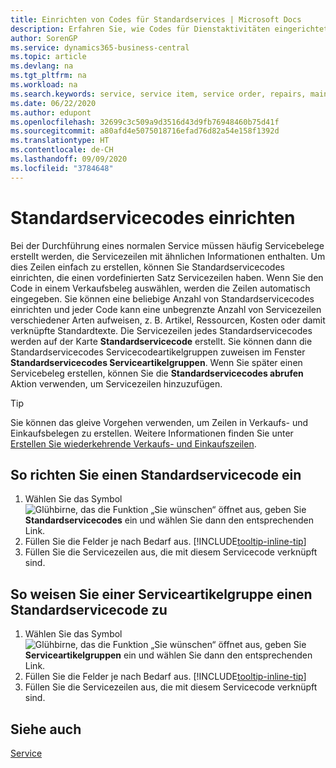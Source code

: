 ```yaml
---
title: Einrichten von Codes für Standardservices | Microsoft Docs
description: Erfahren Sie, wie Codes für Dienstaktivitäten eingerichtet werden, die Sie häufig ausführen.
author: SorenGP
ms.service: dynamics365-business-central
ms.topic: article
ms.devlang: na
ms.tgt_pltfrm: na
ms.workload: na
ms.search.keywords: service, service item, service order, repairs, maintenance
ms.date: 06/22/2020
ms.author: edupont
ms.openlocfilehash: 32699c3c509a9d3516d43d9fb76948460b75d41f
ms.sourcegitcommit: a80afd4e5075018716efad76d82a54e158f1392d
ms.translationtype: HT
ms.contentlocale: de-CH
ms.lasthandoff: 09/09/2020
ms.locfileid: "3784648"
---
```

# <a name="set-up-standard-service-codes"></a>Standardservicecodes einrichten

Bei der Durchführung eines normalen Service müssen häufig Servicebelege erstellt werden, die Servicezeilen mit ähnlichen Informationen enthalten. Um dies Zeilen einfach zu erstellen, können Sie Standardservicecodes einrichten, die einen vordefinierten Satz Servicezeilen haben. Wenn Sie den Code in einem Verkaufsbeleg auswählen, werden die Zeilen automatisch eingegeben. Sie können eine beliebige Anzahl von Standardservicecodes einrichten und jeder Code kann eine unbegrenzte Anzahl von Servicezeilen verschiedener Arten aufweisen, z. B. Artikel, Ressourcen, Kosten oder damit verknüpfte Standardtexte. Die Servicezeilen jedes Standardservicecodes werden auf der Karte **Standardservicecode** erstellt. Sie können dann die Standardservicecodes Servicecodeartikelgruppen zuweisen im Fenster **Standardservicecodes Serviceartikelgruppen**. Wenn Sie später einen Servicebeleg erstellen, können Sie die **Standardservicecodes abrufen** Aktion verwenden, um Servicezeilen hinzuzufügen.  
  
> [!Tip]
> Sie können das gleive Vorgehen verwenden, um Zeilen in Verkaufs- und Einkaufsbelegen zu erstellen. Weitere Informationen finden Sie unter [Erstellen Sie wiederkehrende Verkaufs- und Einkaufszeilen](sales-how-work-standard-lines.md).  
  
## <a name="to-set-up-a-standard-service-code"></a>So richten Sie einen Standardservicecode ein

1. Wählen Sie das Symbol ![Glühbirne, das die Funktion „Sie wünschen“ öffnet](media/ui-search/search_small.png "Tell Me-Funktion") aus, geben Sie **Standardservicecodes** ein und wählen Sie dann den entsprechenden Link.  
2. Füllen Sie die Felder je nach Bedarf aus. [!INCLUDE[tooltip-inline-tip](includes/tooltip-inline-tip_md.md)]  
3. Füllen Sie die Servicezeilen aus, die mit diesem Servicecode verknüpft sind.  

## <a name="to-assign-a-standard-service-code-to-a-service-item-group"></a>So weisen Sie einer Serviceartikelgruppe einen Standardservicecode zu

1. Wählen Sie das Symbol ![Glühbirne, das die Funktion „Sie wünschen“ öffnet](media/ui-search/search_small.png "Tell Me-Funktion") aus, geben Sie **Serviceartikelgruppen** ein und wählen Sie dann den entsprechenden Link.  
2. Füllen Sie die Felder je nach Bedarf aus. [!INCLUDE[tooltip-inline-tip](includes/tooltip-inline-tip_md.md)]
3. Füllen Sie die Servicezeilen aus, die mit diesem Servicecode verknüpft sind.  

## <a name="see-also"></a>Siehe auch

[Service](service-service.md)
